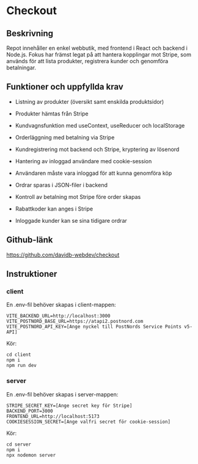 # Checkout

## Beskrivning

Repot innehåller en enkel webbutik, med frontend i React och backend i Node.js.
Fokus har främst legat på att hantera kopplingar mot Stripe, som används för att lista produkter, registrera kunder och genomföra betalningar.

## Funktioner och uppfyllda krav

- Listning av produkter (översikt samt enskilda produktsidor)
- Produkter hämtas från Stripe
- Kundvagnsfunktion med useContext, useReducer och localStorage
- Orderläggning med betalning via Stripe
- Kundregistrering mot backend och Stripe, kryptering av lösenord
- Hantering av inloggad användare med cookie-session
- Användaren måste vara inloggad för att kunna genomföra köp
- Ordrar sparas i JSON-filer i backend
- Kontroll av betalning mot Stripe före order skapas

- Rabattkoder kan anges i Stripe
- Inloggade kunder kan se sina tidigare ordrar

## Github-länk

https://github.com/davidb-webdev/checkout

## Instruktioner

### client

En .env-fil behöver skapas i client-mappen:

```
VITE_BACKEND_URL=http://localhost:3000
VITE_POSTNORD_BASE_URL=https://atapi2.postnord.com
VITE_POSTNORD_API_KEY=[Ange nyckel till PostNords Service Points v5-API]
```

Kör:

```
cd client
npm i
npm run dev
```

### server

En .env-fil behöver skapas i server-mappen:

```
STRIPE_SECRET_KEY=[Ange secret key för Stripe]
BACKEND_PORT=3000
FRONTEND_URL=http://localhost:5173
COOKIESESSION_SECRET=[Ange valfri secret för cookie-session]
```

Kör:

```
cd server
npm i
npx nodemon server
```
